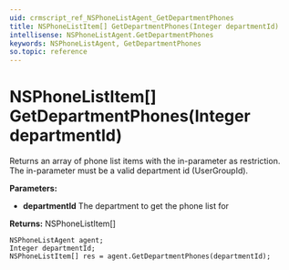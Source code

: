 ```yaml
---
uid: crmscript_ref_NSPhoneListAgent_GetDepartmentPhones
title: NSPhoneListItem[] GetDepartmentPhones(Integer departmentId)
intellisense: NSPhoneListAgent.GetDepartmentPhones
keywords: NSPhoneListAgent, GetDepartmentPhones
so.topic: reference
---
```


# NSPhoneListItem[] GetDepartmentPhones(Integer departmentId)

Returns an array of phone list items with the in-parameter as restriction. The in-parameter must be a valid department id (UserGroupId).

**Parameters:**
 - **departmentId** The department to get the phone list for

**Returns:** NSPhoneListItem[]

```crmscript
NSPhoneListAgent agent;
Integer departmentId;
NSPhoneListItem[] res = agent.GetDepartmentPhones(departmentId);
```

